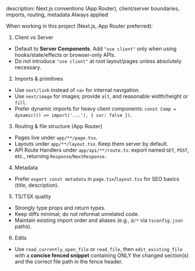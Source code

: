 description: Next.js conventions (App Router), client/server boundaries, imports, routing, metadata
Always applied

When working in this project (Next.js, App Router preferred):

1) Client vs Server
- Default to **Server Components**. Add `"use client"` only when using hooks/state/effects or browser-only APIs.
- Do not introduce `"use client"` at root layout/pages unless absolutely necessary.

2) Imports & primitives
- Use `next/link` instead of `<a>` for internal navigation.
- Use `next/image` for images; provide `alt`, and reasonable width/height or `fill`.
- Prefer dynamic imports for heavy client components: `const Comp = dynamic(() => import('...'), { ssr: false })`.

3) Routing & file structure (App Router)
- Pages live under `app/**/page.tsx`.
- Layouts under `app/**/layout.tsx`. Keep them server by default.
- API Route Handlers under `app/api/**/route.ts`: export named `GET`, `POST`, etc., returning `Response`/`NextResponse`.

4) Metadata
- Prefer `export const metadata` in `page.tsx`/`layout.tsx` for SEO basics (title, description).

5) TS/TSX quality
- Strongly type props and return types.
- Keep diffs minimal; do not reformat unrelated code.
- Maintain existing import order and aliases (e.g., `@/*` via `tsconfig.json` paths).

6) Edits
- Use `read_currently_open_file` or `read_file`, then `edit_existing_file` with a **concise fenced snippet** containing ONLY the changed section(s) and the correct file path in the fence header.
